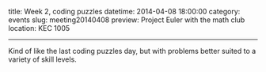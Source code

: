 title: Week 2, coding puzzles 
datetime: 2014-04-08 18:00:00
category: events
slug: meeting20140408
preview: Project Euler with the math club
location: KEC 1005

---

Kind of like the last coding puzzles day, but with problems better suited to a
variety of skill levels. 
